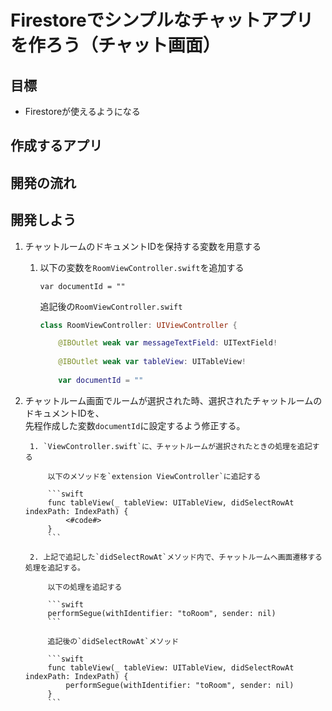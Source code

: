 # Firestoreでシンプルなチャットアプリを作ろう（チャット画面）

## 目標
- Firestoreが使えるようになる

## 作成するアプリ

## 開発の流れ

## 開発しよう
1. チャットルームのドキュメントIDを保持する変数を用意する

	1. 以下の変数を`RoomViewController.swift`を追加する

		```
		var documentId = ""
		```

		追記後の`RoomViewController.swift`

		```swift
		class RoomViewController: UIViewController {
		
			@IBOutlet weak var messageTextField: UITextField!
			
			@IBOutlet weak var tableView: UITableView!
			
			var documentId = ""
		```

2. チャットルーム画面でルームが選択された時、選択されたチャットルームのドキュメントIDを、  
	先程作成した変数`documentId`に設定するよう修正する。

		1. `ViewController.swift`に、チャットルームが選択されたときの処理を追記する

			以下のメソッドを`extension ViewController`に追記する

			```swift
			func tableView(_ tableView: UITableView, didSelectRowAt indexPath: IndexPath) {
				<#code#>
			}
			```

		2. 上記で追記した`didSelectRowAt`メソッド内で、チャットルームへ画面遷移する処理を追記する。

			以下の処理を追記する

			```swift
			performSegue(withIdentifier: "toRoom", sender: nil)
			```

			追記後の`didSelectRowAt`メソッド

			```swift
			func tableView(_ tableView: UITableView, didSelectRowAt indexPath: IndexPath) {
				performSegue(withIdentifier: "toRoom", sender: nil)
			}
			```